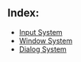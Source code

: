 
## Index:
* [Input System](./InputSystem.md)
* [Window System](./Window_System.md)
* [Dialog System](./DialogSystem.md)
